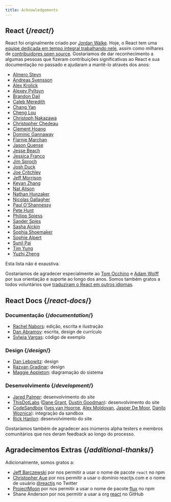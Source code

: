 ```yaml
---
title: Acknowledgements
---
```


## React {/*react*/}

React foi originalmente criado por [Jordan Walke](https://github.com/jordwalke). Hoje, o React tem uma [equipe dedicada em tempo integral trabalhando nele](/community/team.html), assim como milhares de [contribuidores open source](https://github.com/facebook/react/blob/main/AUTHORS). Gostaríamos de dar reconhecimento a algumas pessoas que fizeram contribuições significativas ao React e sua documentação no passado e ajudaram a mantê-lo através dos anos:

* [Almero Steyn](https://github.com/AlmeroSteyn)
* [Andreas Svensson](https://github.com/syranide)
* [Alex Krolick](https://github.com/alexkrolick)
* [Alexey Pyltsyn](https://github.com/lex111)
* [Brandon Dail](https://github.com/aweary)
* [Caleb Meredith](https://github.com/calebmer)
* [Chang Yan](https://github.com/cyan33)
* [Cheng Lou](https://github.com/chenglou)
* [Christoph Nakazawa](https://github.com/cpojer)
* [Christopher Chedeau](https://github.com/vjeux)
* [Clement Hoang](https://github.com/clemmy)
* [Dominic Gannaway](https://github.com/trueadm)
* [Flarnie Marchan](https://github.com/flarnie)
* [Jason Quense](https://github.com/jquense)
* [Jesse Beach](https://github.com/jessebeach)
* [Jessica Franco](https://github.com/Jessidhia)
* [Jim Sproch](https://github.com/jimfb)
* [Josh Duck](https://github.com/joshduck)
* [Joe Critchley](https://github.com/joecritch)
* [Jeff Morrison](https://github.com/jeffmo)
* [Keyan Zhang](https://github.com/keyz)
* [Nat Alison](https://github.com/tesseralis)
* [Nathan Hunzaker](https://github.com/nhunzaker)
* [Nicolas Gallagher](https://github.com/necolas)
* [Paul O'Shannessy](https://github.com/zpao)
* [Pete Hunt](https://github.com/petehunt)
* [Philipp Spiess](https://github.com/philipp-spiess)
* [Sander Spies](https://github.com/sanderspies)
* [Sasha Aickin](https://github.com/aickin)
* [Sophia Shoemaker](https://github.com/mrscobbler)
* [Sophie Alpert](https://github.com/sophiebits)
* [Sunil Pai](https://github.com/threepointone)
* [Tim Yung](https://github.com/yungsters)
* [Yuzhi Zheng](https://github.com/yuzhi)

Esta lista não é exaustiva.

Gostaríamos de agradecer especialmente ao [Tom Occhino](https://github.com/tomocchino) e [Adam Wolff](https://github.com/wolffiex) por sua orientação e suporte ao longo dos anos. Somos também gratos a todos voluntários que [traduziram o React em outros idiomas](https://translations.reactjs.org/).
## React Docs {/*react-docs*/}

### Documentação {/*documentation*/}

* [Rachel Nabors](https://twitter.com/RachelNabors): edição, escrita e ilustração
* [Dan Abramov](https://twitter.com/dan_abramov): escrita, design de currículo
* [Sylwia Vargas](https://twitter.com/SylwiaVargas): código de exemplo

### Design {/*design*/}

* [Dan Lebowitz](https://twitter.com/lebo): design
* [Razvan Gradinar](https://dribbble.com/GradinarRazvan): design
* [Maggie Appleton](https://maggieappleton.com/): diagramação do sistema

### Desenvolvimento {/*development*/}

* [Jared Palmer](https://twitter.com/jaredpalmer): desenvolvimento do site
* [ThisDotLabs](https://www.thisdot.co/) ([Dane Grant](https://twitter.com/danecando), [Dustin Goodman](https://twitter.com/dustinsgoodman)): desenvolvimento do site
* [CodeSandbox](https://codesandbox.io/) ([Ives van Hoorne](https://twitter.com/CompuIves), [Alex Moldovan](https://twitter.com/alexnmoldovan), [Jasper De Moor](https://twitter.com/JasperDeMoor), [Danilo Woznica](https://twitter.com/danilowoz)): integração da sandbox
* [Rick Hanlon](https://twitter.com/rickhanlonii): desenvolvimento do site

Gostaríamos também de agradecer aos inúmeros alpha testers e membros comunitários que nos deram feedback ao longo do processo.

## Agradecimentos Extras {/*additional-thanks*/}

Adicionalmente, somos gratos a:

* [Jeff Barczewski](https://github.com/jeffbski) por nos permitir a usar o nome de pacote `react` no npm
* [Christopher Aue](https://christopheraue.net/) por nos permitir a usar o domínio reactjs.com e o nome de usuário [@reactjs](https://twitter.com/reactjs) no Twitter
* [ProjectMoon](https://github.com/ProjectMoon) por nos permitir a usar o nome de pacote [flux](https://www.npmjs.com/package/flux) no npm
* Shane Anderson por nos permitir a usar a org [react](https://github.com/react) no GitHub
